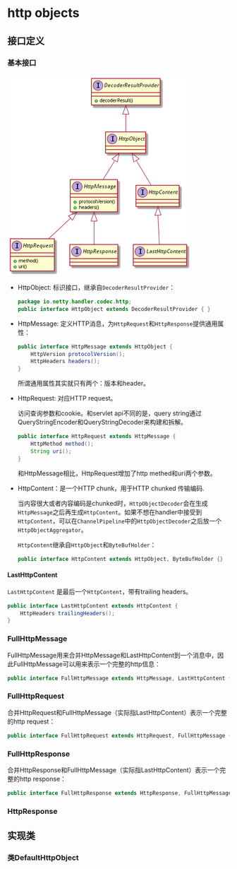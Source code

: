 # http objects

## 接口定义

### 基本接口

![](images/http-interfaces.png)

- HttpObject: 标识接口，继承自`DecoderResultProvider`：

    ```java
    package io.netty.handler.codec.http;
    public interface HttpObject extends DecoderResultProvider { }
    ```

- HttpMessage: 定义HTTP消息，为`HttpRequest`和`HttpResponse`提供通用属性：

    ```java
    public interface HttpMessage extends HttpObject {
        HttpVersion protocolVersion();
        HttpHeaders headers();
    }
    ```

    所谓通用属性其实就只有两个：版本和header。

- HttpRequest: 对应HTTP request。

	访问查询参数和cookie。和servlet api不同的是，query string通过QueryStringEncoder和QueryStringDecoder来构建和拆解。

    ```java
    public interface HttpRequest extends HttpMessage {
        HttpMethod method();
        String uri();
    }
    ```

	和HttpMessage相比，HttpRequest增加了http methed和uri两个参数。

- HttpContent：是一个HTTP chunk，用于HTTP chunked 传输编码.

	当内容很大或者内容编码是chunked时，`HttpObjectDecoder`会在生成`HttpMessage`之后再生成`HttpContent`。如果不想在handler中接受到`HttpContent`，可以在`ChannelPipeline`中的`HttpObjectDecoder`之后放一个`HttpObjectAggregator`。

	`HttpContent`继承自`HttpObject`和`ByteBufHolder`：

    ```java
    public interface HttpContent extends HttpObject, ByteBufHolder {}
    ```

#### LastHttpContent

`LastHttpContent` 是最后一个`HttpContent`，带有trailing headers。

```java
public interface LastHttpContent extends HttpContent {
	HttpHeaders trailingHeaders();
}
```

### FullHttpMessage

FullHttpMessage用来合并HttpMessage和LastHttpContent到一个消息中，因此FullHttpMessage可以用来表示一个完整的http信息：

```java
public interface FullHttpMessage extends HttpMessage, LastHttpContent {}
```

### FullHttpRequest

合并HttpRequest和FullHttpMessage（实际指LastHttpContent）表示一个完整的http request：

```java
public interface FullHttpRequest extends HttpRequest, FullHttpMessage {}
```

### FullHttpResponse

合并HttpResponse和FullHttpMessage（实际指LastHttpContent）表示一个完整的http response：

```java
public interface FullHttpResponse extends HttpResponse, FullHttpMessage {}
```

### HttpResponse



## 实现类

### 类DefaultHttpObject


